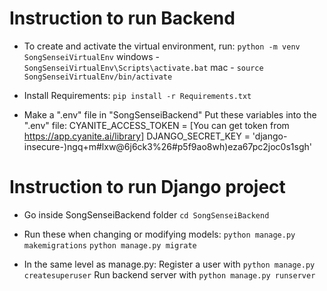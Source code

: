 # Instruction to run Backend

- To create and activate the virtual environment, run:
    `python -m venv SongSenseiVirtualEnv`
    windows - `SongSenseiVirtualEnv\Scripts\activate.bat`
    mac - `source SongSenseiVirtualEnv/bin/activate`

- Install Requirements:
    `pip install -r Requirements.txt`

- Make a ".env" file in "SongSenseiBackend" Put these variables into the ".env" file:
    CYANITE_ACCESS_TOKEN = [You can get token from https://app.cyanite.ai/library]
    DJANGO_SECRET_KEY = 'django-insecure-)ngq+m#lxw@6j6ck3%26#p5f9ao8wh)eza67pc2joc0s1sgh'

# Instruction to run Django project

- Go inside SongSenseiBackend folder
    `cd SongSenseiBackend`

- Run these when changing or modifying models: 
    `python manage.py makemigrations`
    `python manage.py migrate`

- In the same level as manage.py:
    Register a user with `python manage.py createsuperuser`
    Run backend server with `python manage.py runserver`